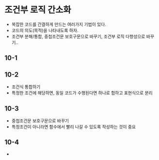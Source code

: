 # 조건부 로직 간소화
- 복잡한 코드를 간결하게 만드는 여러가지 기법이 있다.
- 코드의 의도(목적)을 나타내도록 하자.
- 조건부 분해/통합, 중첩조건문 보호구문으로 바꾸기, 조건부 로직 다향성으로 바꾸기..

## 10-1
## 10-2
- 조건식 통합하기
- 특정한 조건에 해당하면, 동일 코드가 수행된다면 하나로 합하고 표현식으로 분리

## 10-3
- 중첩조건문 보호구문으로 바꾸기
- 특정조건이 아니라면 함수에서 빨리 나갈 수 있도록 작성하는 것이 중요

## 10-4
- 